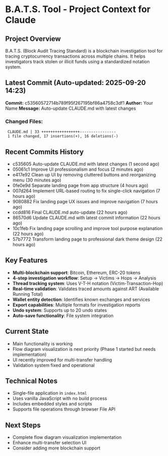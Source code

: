 # B.A.T.S. Tool - Project Context for Claude

## Project Overview
B.A.T.S. (Block Audit Tracing Standard) is a blockchain investigation tool for tracing cryptocurrency transactions across multiple chains. It helps investigators track stolen or illicit funds using a standardized notation system.

## Latest Commit (Auto-updated: 2025-09-20 14:23)

**Commit:** c53560572714b789f95f267195bf86a4758c3df1
**Author:** Your Name
**Message:** Auto-update CLAUDE.md with latest changes

### Changed Files:
```
 CLAUDE.md | 33 +++++++++++++++++----------------
 1 file changed, 17 insertions(+), 16 deletions(-)
```

## Recent Commits History

- c535605 Auto-update CLAUDE.md with latest changes (1 second ago)
- 05061c1 Improve UI professionalism and focus (2 minutes ago)
- e417e92 Clean up UI by removing cluttered buttons and reorganizing menu (30 minutes ago)
- 0fe0e9d Separate landing page from app structure (4 hours ago)
- 007d264 Implement URL-based routing to fix single-click navigation (7 hours ago)
- 9080882 Fix landing page UX issues and improve navigation (7 hours ago)
- ccdd816 Final CLAUDE.md auto-update (22 hours ago)
- 86570d6 Update CLAUDE.md with latest commit information (22 hours ago)
- 10c1feb Fix landing page scrolling and improve tool purpose explanation (22 hours ago)
- 57b7772 Transform landing page to professional dark theme design (22 hours ago)

## Key Features
- **Multi-blockchain support**: Bitcoin, Ethereum, ERC-20 tokens
- **4-step investigation workflow**: Setup → Victims → Hops → Analysis
- **Thread tracking system**: Uses V-T-H notation (Victim-Transaction-Hop)
- **Real-time validation**: Validates traced amounts against ART (Available Running Total)
- **Wallet entity detection**: Identifies known exchanges and services
- **Export capabilities**: Multiple formats for investigation reports
- **Undo system**: Supports up to 20 undo states
- **Auto-save functionality**: File system integration

## Current State
- Main functionality is working
- Flow diagram visualization is next priority (Phase 1 started but needs implementation)
- UI recently improved for multi-transfer handling
- Validation system fixed and operational

## Technical Notes
- Single-file application in `index.html`
- Uses vanilla JavaScript with no build process
- Includes embedded styles and scripts
- Supports file operations through browser File API

## Next Steps
- Complete flow diagram visualization implementation
- Enhance multi-transfer selection UI
- Consider adding more blockchain support
